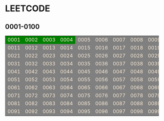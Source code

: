 # LEETCODE 

## 0001-0100
<table><tbody>
<tr>
  <td bgcolor="green"><font color="AntiqueWhite">0001</font></td>
  <td bgcolor="green"><font color="AntiqueWhite">0002</font></td>
  <td bgcolor="green"><font color="AntiqueWhite">0003</font></td>
  <td bgcolor="green"><font color="AntiqueWhite">0004</font></td>
  <td bgcolor="gray"><font color="AntiqueWhite">0005</font></td>
  <td bgcolor="gray"><font color="AntiqueWhite">0006</font></td>
  <td bgcolor="gray"><font color="AntiqueWhite">0007</font></td>
  <td bgcolor="gray"><font color="AntiqueWhite">0008</font></td>
  <td bgcolor="gray"><font color="AntiqueWhite">0009</font></td>
  <td bgcolor="gray"><font color="AntiqueWhite">0010</font></td>
<tr>
  <td bgcolor="gray"><font color="AntiqueWhite">0011</font></td>
  <td bgcolor="gray"><font color="AntiqueWhite">0012</font></td>
  <td bgcolor="gray"><font color="AntiqueWhite">0013</font></td>
  <td bgcolor="gray"><font color="AntiqueWhite">0014</font></td>
  <td bgcolor="gray"><font color="AntiqueWhite">0015</font></td>
  <td bgcolor="gray"><font color="AntiqueWhite">0016</font></td>
  <td bgcolor="gray"><font color="AntiqueWhite">0017</font></td>
  <td bgcolor="gray"><font color="AntiqueWhite">0018</font></td>
  <td bgcolor="gray"><font color="AntiqueWhite">0019</font></td>
  <td bgcolor="gray"><font color="AntiqueWhite">0020</font></td>
<tr>
  <td bgcolor="gray"><font color="AntiqueWhite">0021</font></td>
  <td bgcolor="gray"><font color="AntiqueWhite">0022</font></td>
  <td bgcolor="gray"><font color="AntiqueWhite">0023</font></td>
  <td bgcolor="gray"><font color="AntiqueWhite">0024</font></td>
  <td bgcolor="gray"><font color="AntiqueWhite">0025</font></td>
  <td bgcolor="gray"><font color="AntiqueWhite">0026</font></td>
  <td bgcolor="gray"><font color="AntiqueWhite">0027</font></td>
  <td bgcolor="gray"><font color="AntiqueWhite">0028</font></td>
  <td bgcolor="gray"><font color="AntiqueWhite">0029</font></td>
  <td bgcolor="gray"><font color="AntiqueWhite">0030</font></td>
<tr>
  <td bgcolor="gray"><font color="AntiqueWhite">0031</font></td>
  <td bgcolor="gray"><font color="AntiqueWhite">0032</font></td>
  <td bgcolor="gray"><font color="AntiqueWhite">0033</font></td>
  <td bgcolor="gray"><font color="AntiqueWhite">0034</font></td>
  <td bgcolor="gray"><font color="AntiqueWhite">0035</font></td>
  <td bgcolor="gray"><font color="AntiqueWhite">0036</font></td>
  <td bgcolor="gray"><font color="AntiqueWhite">0037</font></td>
  <td bgcolor="gray"><font color="AntiqueWhite">0038</font></td>
  <td bgcolor="gray"><font color="AntiqueWhite">0039</font></td>
  <td bgcolor="gray"><font color="AntiqueWhite">0040</font></td>
<tr>
  <td bgcolor="gray"><font color="AntiqueWhite">0041</font></td>
  <td bgcolor="gray"><font color="AntiqueWhite">0042</font></td>
  <td bgcolor="gray"><font color="AntiqueWhite">0043</font></td>
  <td bgcolor="gray"><font color="AntiqueWhite">0044</font></td>
  <td bgcolor="gray"><font color="AntiqueWhite">0045</font></td>
  <td bgcolor="gray"><font color="AntiqueWhite">0046</font></td>
  <td bgcolor="gray"><font color="AntiqueWhite">0047</font></td>
  <td bgcolor="gray"><font color="AntiqueWhite">0048</font></td>
  <td bgcolor="gray"><font color="AntiqueWhite">0049</font></td>
  <td bgcolor="gray"><font color="AntiqueWhite">0050</font></td>
<tr>
  <td bgcolor="gray"><font color="AntiqueWhite">0051</font></td>
  <td bgcolor="gray"><font color="AntiqueWhite">0052</font></td>
  <td bgcolor="gray"><font color="AntiqueWhite">0053</font></td>
  <td bgcolor="gray"><font color="AntiqueWhite">0054</font></td>
  <td bgcolor="gray"><font color="AntiqueWhite">0055</font></td>
  <td bgcolor="gray"><font color="AntiqueWhite">0056</font></td>
  <td bgcolor="gray"><font color="AntiqueWhite">0057</font></td>
  <td bgcolor="gray"><font color="AntiqueWhite">0058</font></td>
  <td bgcolor="gray"><font color="AntiqueWhite">0059</font></td>
  <td bgcolor="gray"><font color="AntiqueWhite">0060</font></td>
<tr>
  <td bgcolor="gray"><font color="AntiqueWhite">0061</font></td>
  <td bgcolor="gray"><font color="AntiqueWhite">0062</font></td>
  <td bgcolor="gray"><font color="AntiqueWhite">0063</font></td>
  <td bgcolor="gray"><font color="AntiqueWhite">0064</font></td>
  <td bgcolor="gray"><font color="AntiqueWhite">0065</font></td>
  <td bgcolor="gray"><font color="AntiqueWhite">0066</font></td>
  <td bgcolor="gray"><font color="AntiqueWhite">0067</font></td>
  <td bgcolor="gray"><font color="AntiqueWhite">0068</font></td>
  <td bgcolor="gray"><font color="AntiqueWhite">0069</font></td>
  <td bgcolor="gray"><font color="AntiqueWhite">0070</font></td>
<tr>
  <td bgcolor="gray"><font color="AntiqueWhite">0071</font></td>
  <td bgcolor="gray"><font color="AntiqueWhite">0072</font></td>
  <td bgcolor="gray"><font color="AntiqueWhite">0073</font></td>
  <td bgcolor="gray"><font color="AntiqueWhite">0074</font></td>
  <td bgcolor="gray"><font color="AntiqueWhite">0075</font></td>
  <td bgcolor="gray"><font color="AntiqueWhite">0076</font></td>
  <td bgcolor="gray"><font color="AntiqueWhite">0077</font></td>
  <td bgcolor="gray"><font color="AntiqueWhite">0078</font></td>
  <td bgcolor="gray"><font color="AntiqueWhite">0079</font></td>
  <td bgcolor="gray"><font color="AntiqueWhite">0080</font></td>
<tr>
  <td bgcolor="gray"><font color="AntiqueWhite">0081</font></td>
  <td bgcolor="gray"><font color="AntiqueWhite">0082</font></td>
  <td bgcolor="gray"><font color="AntiqueWhite">0083</font></td>
  <td bgcolor="gray"><font color="AntiqueWhite">0084</font></td>
  <td bgcolor="gray"><font color="AntiqueWhite">0085</font></td>
  <td bgcolor="gray"><font color="AntiqueWhite">0086</font></td>
  <td bgcolor="gray"><font color="AntiqueWhite">0087</font></td>
  <td bgcolor="gray"><font color="AntiqueWhite">0088</font></td>
  <td bgcolor="gray"><font color="AntiqueWhite">0089</font></td>
  <td bgcolor="gray"><font color="AntiqueWhite">0090</font></td>
<tr>
  <td bgcolor="gray"><font color="AntiqueWhite">0091</font></td>
  <td bgcolor="gray"><font color="AntiqueWhite">0092</font></td>
  <td bgcolor="gray"><font color="AntiqueWhite">0093</font></td>
  <td bgcolor="gray"><font color="AntiqueWhite">0094</font></td>
  <td bgcolor="gray"><font color="AntiqueWhite">0095</font></td>
  <td bgcolor="gray"><font color="AntiqueWhite">0096</font></td>
  <td bgcolor="gray"><font color="AntiqueWhite">0097</font></td>
  <td bgcolor="gray"><font color="AntiqueWhite">0098</font></td>
  <td bgcolor="gray"><font color="AntiqueWhite">0099</font></td>
  <td bgcolor="gray"><font color="AntiqueWhite">0100</font></td>
</tr>
</tbody></table>